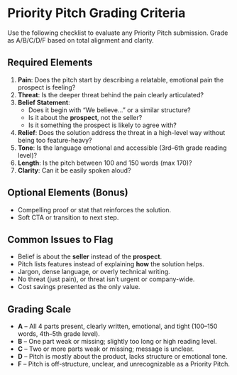 # Priority Pitch Grading Criteria

Use the following checklist to evaluate any Priority Pitch submission. Grade as A/B/C/D/F based on total alignment and clarity.

## Required Elements
1. **Pain**: Does the pitch start by describing a relatable, emotional pain the prospect is feeling?
2. **Threat**: Is the deeper threat behind the pain clearly articulated?
3. **Belief Statement**:
   - Does it begin with “We believe…” or a similar structure?
   - Is it about the **prospect**, not the seller?
   - Is it something the prospect is likely to agree with?
4. **Relief**: Does the solution address the threat in a high-level way without being too feature-heavy?
5. **Tone**: Is the language emotional and accessible (3rd–6th grade reading level)?
6. **Length**: Is the pitch between 100 and 150 words (max 170)?
7. **Clarity**: Can it be easily spoken aloud?

## Optional Elements (Bonus)
- Compelling proof or stat that reinforces the solution.
- Soft CTA or transition to next step.

## Common Issues to Flag
- Belief is about the **seller** instead of the **prospect**.  
- Pitch lists features instead of explaining **how** the solution helps.  
- Jargon, dense language, or overly technical writing.  
- No threat (just pain), or threat isn’t urgent or company-wide.  
- Cost savings presented as the only value.

## Grading Scale
- **A** – All 4 parts present, clearly written, emotional, and tight (100–150 words, 4th–5th grade level).
- **B** – One part weak or missing; slightly too long or high reading level.
- **C** – Two or more parts weak or missing; message is unclear.
- **D** – Pitch is mostly about the product, lacks structure or emotional tone.
- **F** – Pitch is off-structure, unclear, and unrecognizable as a Priority Pitch.